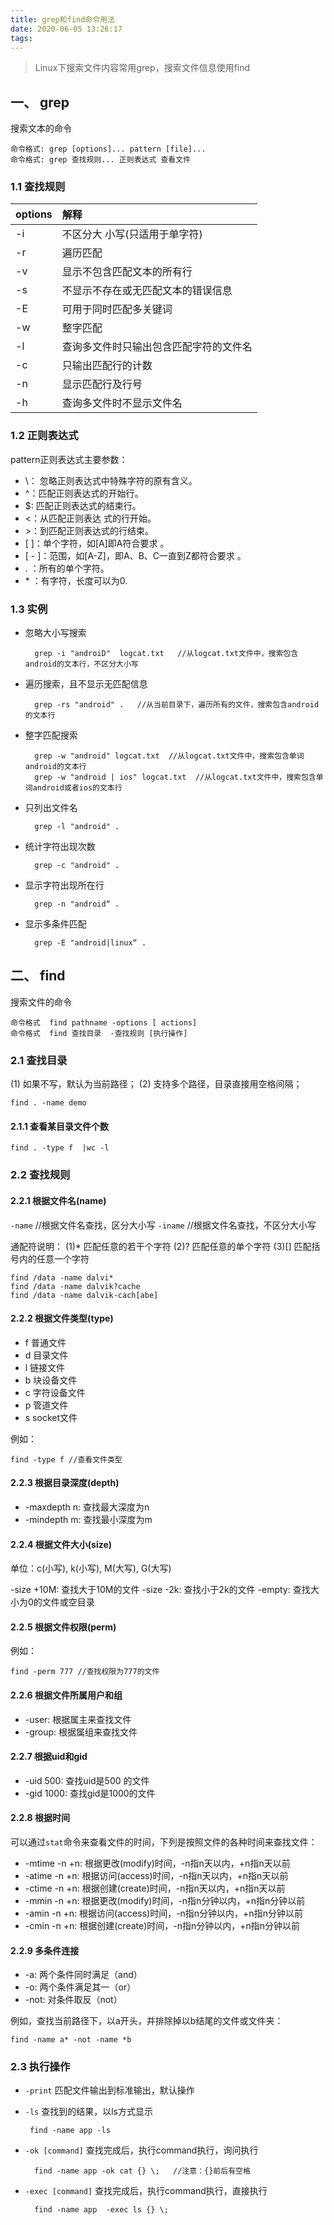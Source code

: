 ```yaml
---
title: grep和find命令用法
date: 2020-06-05 13:26:17
tags:
---
```


> Linux下搜索文件内容常用grep，搜索文件信息使用find

## 一、 grep

搜索文本的命令

```
命令格式: grep [options]... pattern [file]...
命令格式: grep 查找规则... 正则表达式 查看文件
```

### 1.1 查找规则

| options | 解释                                   |
| :------ | :------------------------------------- |
| -i      | 不区分大 小写(只适用于单字符)          |
| -r      | 遍历匹配                               |
| -v      | 显示不包含匹配文本的所有行             |
| -s      | 不显示不存在或无匹配文本的错误信息     |
| -E      | 可用于同时匹配多关键词                 |
| -w      | 整字匹配                               |
| -l      | 查询多文件时只输出包含匹配字符的文件名 |
| -c      | 只输出匹配行的计数                     |
| -n      | 显示匹配行及行号                       |
| -h      | 查询多文件时不显示文件名               |

### 1.2 正则表达式

pattern正则表达式主要参数：

- \： 忽略正则表达式中特殊字符的原有含义。
- ^：匹配正则表达式的开始行。
- $: 匹配正则表达式的结束行。
- <：从匹配正则表达 式的行开始。
- \>：到匹配正则表达式的行结束。
- [ ]：单个字符，如[A]即A符合要求 。
- [ - ]：范围，如[A-Z]，即A、B、C一直到Z都符合要求 。
- . ：所有的单个字符。
- \* ：有字符，长度可以为0.

### 1.3 实例

- 忽略大小写搜索

  ```
    grep -i "androiD"  logcat.txt   //从logcat.txt文件中，搜索包含android的文本行，不区分大小写
  ```

- 遍历搜索，且不显示无匹配信息

  ```
    grep -rs "android" .   //从当前目录下，遍历所有的文件，搜索包含android的文本行
  ```

- 整字匹配搜索

  ```
    grep -w "android" logcat.txt  //从logcat.txt文件中，搜索包含单词android的文本行
    grep -w "android | ios" logcat.txt  //从logcat.txt文件中，搜索包含单词android或者ios的文本行
  ```

- 只列出文件名

  ```
    grep -l "android" .
  ```

- 统计字符出现次数

  ```
    grep -c "android" .
  ```

- 显示字符出现所在行

  ```
    grep -n "android“ .
  ```

- 显示多条件匹配

  ```
    grep -E "android|linux“ .
  ```

## 二、 find

搜索文件的命令

```
命令格式  find pathname -options [ actions]
命令格式  find 查找目录  -查找规则 [执行操作]
```

### 2.1 查找目录

(1) 如果不写，默认为当前路径； (2) 支持多个路径，目录直接用空格间隔；

```
find . -name demo
```

#### 2.1.1 查看某目录文件个数

```
find . -type f  |wc -l
```

### 2.2 查找规则

#### 2.2.1 根据文件名(name)

`-name` //根据文件名查找，区分大小写 `-iname` //根据文件名查找，不区分大小写

通配符说明： (1)* 匹配任意的若干个字符 (2)? 匹配任意的单个字符 (3)[] 匹配括号内的任意一个字符

```
find /data -name dalvi*
find /data -name dalvik?cache
find /data -name dalvik-cach[abe]
```

#### 2.2.2 根据文件类型(type)

- f 普通文件
- d 目录文件
- l 链接文件
- b 块设备文件
- c 字符设备文件
- p 管道文件
- s socket文件

例如：

```
find -type f //查看文件类型
```

#### 2.2.3 根据目录深度(depth)

- -maxdepth n: 查找最大深度为n
- -mindepth m: 查找最小深度为m

#### 2.2.4 根据文件大小(size)

单位：c(小写), k(小写), M(大写), G(大写)

-size +10M: 查找大于10M的文件 -size -2k: 查找小于2k的文件 -empty: 查找大小为0的文件或空目录

#### 2.2.5 根据文件权限(perm)

例如：

```
find -perm 777 //查找权限为777的文件
```

#### 2.2.6 根据文件所属用户和组

- -user: 根据属主来查找文件
- -group: 根据属组来查找文件

#### 2.2.7 根据uid和gid

- -uid 500: 查找uid是500 的文件
- -gid 1000: 查找gid是1000的文件

#### 2.2.8 根据时间

可以通过`stat`命令来查看文件的时间，下列是按照文件的各种时间来查找文件：

- -mtime -n +n: 根据更改(modify)时间，-n指n天以内，+n指n天以前
- -atime -n +n: 根据访问(access)时间，-n指n天以内，+n指n天以前
- -ctime -n +n: 根据创建(create)时间，-n指n天以内，+n指n天以前
- -mmin -n +n: 根据更改(modify)时间，-n指n分钟以内，+n指n分钟以前
- -amin -n +n: 根据访问(access)时间，-n指n分钟以内，+n指n分钟以前
- -cmin -n +n: 根据创建(create)时间，-n指n分钟以内，+n指n分钟以前

#### 2.2.9 多条件连接

- -a: 两个条件同时满足（and）
- -o: 两个条件满足其一（or）
- -not: 对条件取反（not）

例如，查找当前路径下，以a开头，并排除掉以b结尾的文件或文件夹：

```
find -name a* -not -name *b
```

### 2.3 执行操作

- `-print` 匹配文件输出到标准输出，默认操作

- `-ls` 查找到的结果，以ls方式显示

  ```
   find -name app -ls
  ```

- `-ok [command]` 查找完成后，执行command执行，询问执行

  ```
    find -name app -ok cat {} \;   //注意：{}前后有空格
  ```

- `-exec [command]` 查找完成后，执行command执行，直接执行

  ```
    find -name app  -exec ls {} \;
  ```